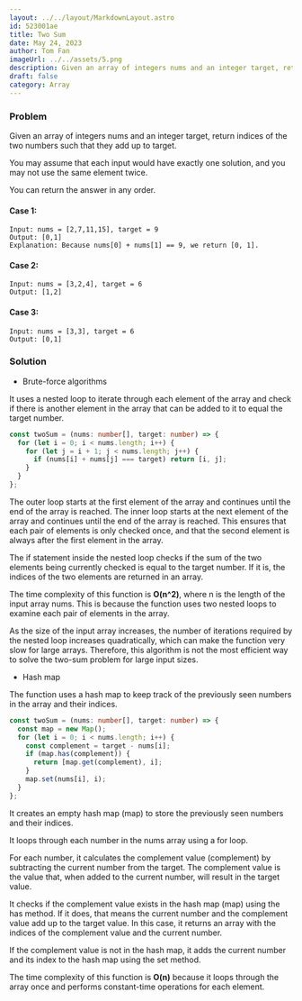 ```yaml
---
layout: ../../layout/MarkdownLayout.astro
id: 523001ae
title: Two Sum
date: May 24, 2023
author: Tom Fan
imageUrl: ../../assets/5.png
description: Given an array of integers nums and an integer target, return indices of the two numbers such that they add up to target.
draft: false
category: Array
---
```


### Problem

Given an array of integers nums and an integer target, return indices of the two numbers such that they add up to target.

You may assume that each input would have exactly one solution, and you may not use the same element twice.

You can return the answer in any order.

#### Case 1:

```
Input: nums = [2,7,11,15], target = 9
Output: [0,1]
Explanation: Because nums[0] + nums[1] == 9, we return [0, 1].
```

#### Case 2:

```
Input: nums = [3,2,4], target = 6
Output: [1,2]
```

#### Case 3:

```
Input: nums = [3,3], target = 6
Output: [0,1]
```

### Solution

- Brute-force algorithms

It uses a nested loop to iterate through each element of the array and check if there is another element in the array that can be added to it to equal the target number.

```typescript
const twoSum = (nums: number[], target: number) => {
  for (let i = 0; i < nums.length; i++) {
    for (let j = i + 1; j < nums.length; j++) {
      if (nums[i] + nums[j] === target) return [i, j];
    }
  }
};
```

The outer loop starts at the first element of the array and continues until the end of the array is reached. The inner loop starts at the next element of the array and continues until the end of the array is reached. This ensures that each pair of elements is only checked once, and that the second element is always after the first element in the array.

The if statement inside the nested loop checks if the sum of the two elements being currently checked is equal to the target number. If it is, the indices of the two elements are returned in an array.

The time complexity of this function is **O(n^2)**, where n is the length of the input array nums. This is because the function uses two nested loops to examine each pair of elements in the array.

As the size of the input array increases, the number of iterations required by the nested loop increases quadratically, which can make the function very slow for large arrays. Therefore, this algorithm is not the most efficient way to solve the two-sum problem for large input sizes.

- Hash map

The function uses a hash map to keep track of the previously seen numbers in the array and their indices.

```typescript
const twoSum = (nums: number[], target: number) => {
  const map = new Map();
  for (let i = 0; i < nums.length; i++) {
    const complement = target - nums[i];
    if (map.has(complement)) {
      return [map.get(complement), i];
    }
    map.set(nums[i], i);
  }
};
```

It creates an empty hash map (map) to store the previously seen numbers and their indices.

It loops through each number in the nums array using a for loop.

For each number, it calculates the complement value (complement) by subtracting the current number from the target. The complement value is the value that, when added to the current number, will result in the target value.

It checks if the complement value exists in the hash map (map) using the has method. If it does, that means the current number and the complement value add up to the target value. In this case, it returns an array with the indices of the complement value and the current number.

If the complement value is not in the hash map, it adds the current number and its index to the hash map using the set method.

The time complexity of this function is **O(n)** because it loops through the array once and performs constant-time operations for each element.
